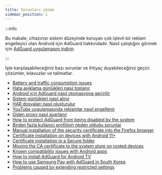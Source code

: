```yaml
---
title: Sorunları çözme
sidebar_position: 1
---
```


:::info

Bu makale, cihazınızı sistem düzeyinde koruyan çok işlevli bir reklam engelleyici olan Android için AdGuard hakkındadır. Nasıl çalıştığını görmek için [AdGuard uygulamasını indirin](https://agrd.io/download-kb-adblock)

:::

İşte karşılaşabileceğiniz bazı sorunlar ve ihtiyaç duyabileceğiniz geçici çözümler, kılavuzlar ve talimatlar.

- [Battery and traffic consumption issues](/adguard-for-android/solving-problems/battery.md)
- [Hata ayıklama günlükleri nasıl toplanır](/adguard-for-android/solving-problems/log.md)
- [Android için AdGuard nasıl otomasyona geçirilir](/adguard-for-android/solving-problems/tasker.md)
- [Sistem günlükleri nasıl alınır](/adguard-for-android/solving-problems/logcat.md)
- [HAR dosyaları nasıl oluşturulur](/adguard-for-android/solving-problems/har.md)
- [YouTube uygulamasında reklamlar nasıl engellenir](adguard-for-android/solving-problems/youtube-ads.md)
- [Giden proxy nasıl ayarlanır](/adguard-for-android/solving-problems/outbound-proxy.md)
- [How to protect AdGuard from being disabled by the system](/adguard-for-android/solving-problems/background-work.md)
- [Birden fazla kullanıcı profilinin neden olduğu sorunlar](/adguard-for-android/solving-problems/multiple-user-profiles.md)
- [Manual installation of the security certificate into the Firefox browser](/adguard-for-android/solving-problems/firefox-certificates.md)
- [Certificate installation on devices with Android 11+](/adguard-for-android/solving-problems/manual-certificate.md)
- [Certificate installation in a Secure folder](/adguard-for-android/solving-problems/secure-folder.md)
- [Moving the CA certificate to the system store on rooted devices](/adguard-for-android/solving-problems/https-certificate-for-rooted.md)
- [Known compatibility issues with Android apps](/adguard-for-android/solving-problems/compatibility-issues.md)
- [How to install AdGuard for Android TV](/adguard-for-android/solving-problems/adguard-for-android-tv.md)
- [How to use Samsung Pay with AdGuard in South Korea](/adguard-for-android/solving-problems/samsungpay-with-adguard-in-south-korea.md)
- [Problems caused by extending restricted settings](/adguard-for-android/solving-problems/extending-restricted-settings.md)
